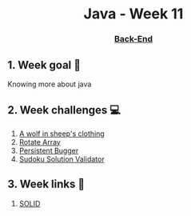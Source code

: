 <h1 align="center">Java - Week 11</h1>
<h3 align="center"><a href="https://www.techopedia.com/definition/29568/back-end-developer" target="_blank">Back-End</a></h3>

## 1. Week goal 🏁
<p>Knowing more about java</p>

## 2. Week challenges 💻
1. [A wolf in sheep's clothing](https://www.codewars.com/kata/5c8bfa44b9d1192e1ebd3d15)
2. [Rotate Array](https://www.codewars.com/kata/5469e0798a3502f4a90005c9)
3. [Persistent Bugger](https://www.codewars.com/kata/55bf01e5a717a0d57e0000ec)
4. [Sudoku Solution Validator](https://www.codewars.com/kata/529bf0e9bdf7657179000008) 

## 3. Week links 🔗
1. [SOLID](https://www.youtube.com/watch?v=rtmFCcjEgEw&ab_channel=LaraconEU)